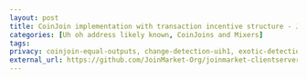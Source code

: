 ```yaml
---
layout: post
title: CoinJoin implementation with transaction incentive structure - JoinMarket
categories: [Uh oh address likely known, CoinJoins and Mixers]
tags: 
privacy: coinjoin-equal-outputs, change-detection-uih1, exotic-detection-uih2, self-transfer, change-detection-script-types, change-detection-precision, internal-address-reuse
external_url: https://github.com/JoinMarket-Org/joinmarket-clientserver
---
```

